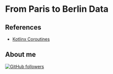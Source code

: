 # From Paris to Berlin Data

## References

-   [Kotlinx Coroutines](https://github.com/Kotlin/kotlinx.coroutines)

## About me

[![GitHub followers](https://img.shields.io/github/followers/jesperancinha.svg?label=Jesperancinha&style=for-the-badge&logo=github&color=grey "GitHub")](https://github.com/jesperancinha)
